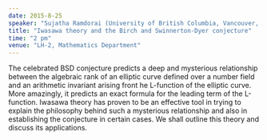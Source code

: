 ```yaml
---
date: 2015-8-25
speaker: "Sujatha Ramdorai (University of British Columbia, Vancouver, Canada)"
title: "Iwasawa theory and the Birch and Swinnerton-Dyer conjecture"
time: "2 pm" 
venue: "LH-2, Mathematics Department"
---
```

The celebrated BSD conjecture predicts a deep and mysterious relationship between the algebraic rank of an elliptic curve defined over a number field and an arithmetic invariant arising front he L-function of the elliptic curve. More amazingly, it predicts an exact formula for the leading term of the L-function. Iwasawa theory has proven to be an effective tool in trying to explain the philosophy behind such a mysterious relationship and also in establishing the conjecture in certain cases. We shall outline this theory and discuss its applications.
